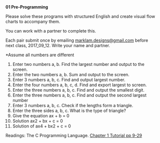 **01 Pre-Programming**

Please solve these programs with structured English and create visual flow charts to accompany them.

You can work with a partner to complete this.

Each pair submit once by emailing marklam.designs@gmail.com before next class, 2017_09_12. Write your name and partner.

*Assume all numbers are different

1. Enter two numbers a, b. Find the largest number and output to the screen.
2. Enter the two numbers a, b. Sum and output to the screen.
3. Enter 3 numbers a, b, c. Find and output largest number.
4. Enter the four numbers a, b, c, d. Find and export largest to screen.
5. Enter the three numbers a, b, c. Find and output the smallest digit.
6. Enter the three numbers a, b, c. Find and output the second largest number
7. Enter 3 numbers a, b, c. Check if the lengths form a triangle.
8. Enter the three sides a, b, c. What is the type of triangle?
9. Give the equation ax + b = 0
10. Solution ax2 + bx + c = 0
11. Solution of ax4 + bx2 + c = 0

Readings:
The C Programming Language. [Chapter 1 Tutorial pp 9-29](https://github.com/Emceelamb/Intro2Programming/blob/master/resources/texts/ProgrammingLanguageAnsiC.pdf)
